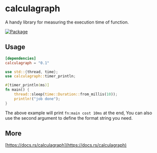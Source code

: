 # calculagraph
A handy library for measuring the execution time of function.

[![Package][package-img]][package-url]

## Usage
```toml
[dependencies]
calculagraph = "0.1"
```
```rust
use std::{thread, time};
use calculagraph::timer_println;

#[timer_println(ms)]
fn main() {
    thread::sleep(time::Duration::from_millis(10));
    println!("job done");
}
```
The above example will print `fn:main cost 10ms` at the end, You can also use the second
argument to define the format string you need.

## More
[https://docs.rs/calculagraph](https://docs.rs/calculagraph)


[package-url]: https://crates.io/crates/calculagraph
[package-img]: https://img.shields.io/crates/v/calculagraph.svg
